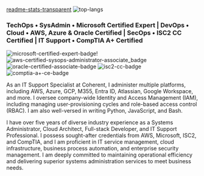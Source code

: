 [readme-stats-transparent](https://github.com/jackylamhk/jackylamhk/assets/103398226/d65c3309-27d4-495a-aae5-741d33ca0003)
![top-langs](https://github.com/jackylamhk/jackylamhk/assets/103398226/4eaa90ba-9094-4aa5-9065-fb0a55439353)

### TechOps • SysAdmin • Microsoft Certified Expert | DevOps • Cloud • AWS, Azure & Oracle Certified | SecOps • ISC2 CC Certified | IT Support • CompTIA A+ Certified

![microsoft-certified-expert-badge](https://github.com/jackylamhk/jackylamhk/assets/103398226/3d948b19-2c32-46d7-ad81-c512f133898d)!
![aws-certified-sysops-administrator-associate_badge](https://github.com/jackylamhk/jackylamhk/assets/103398226/fd1c5453-75c1-4e95-bba2-3494a5bebcc1)
![oracle-certified-associate-badge](https://github.com/jackylamhk/jackylamhk/assets/103398226/d1752df2-7535-4b75-b121-cd2af2dd757e)
![isc2-cc-badge](https://github.com/jackylamhk/jackylamhk/assets/103398226/9044b374-d04a-4827-bc32-932b2f39615c)
![comptia-a+-ce-badge](https://github.com/jackylamhk/jackylamhk/assets/103398226/b1eba123-d9c6-4dcc-b7c8-3afcdac26227)

As an IT Support Specialist at Coherent, I administer multiple platforms, including AWS, Azure, GCP, M355, Entra ID, Atlassian, Google Workspace, and more. I oversee company-wide Identity and Access Management (IAM), including managing user-provisioning cycles and role-based access control (RBAC). I am also well-versed in writing Python, JavaScript, and Bash.

I have over five years of diverse industry experience as a Systems Administrator, Cloud Architect, Full-stack Developer, and IT Support Professional. I possess sought-after credentials from AWS, Microsoft, ISC2, and CompTIA, and I am proficient in IT service management, cloud infrastructure, business process automation, and enterprise security management. I am deeply committed to maintaining operational efficiency and delivering superior systems administration services to meet business needs.
